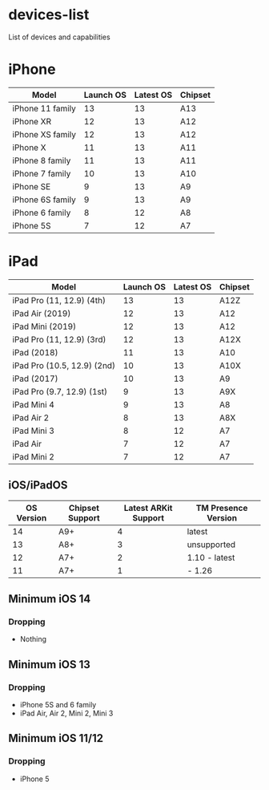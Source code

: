 # devices-list
List of devices and capabilities

# iPhone
| Model | Launch OS | Latest OS | Chipset |
| ----- | --------- | --------- | ------- |
| iPhone 11 family | 13 | 13 | A13 |
| iPhone XR | 12 | 13 | A12 | 
| iPhone XS family | 12 | 13 | A12 |
| iPhone X | 11 | 13 | A11 |
| iPhone 8 family | 11 | 13 | A11 |
| iPhone 7 family | 10 | 13 | A10 |
| iPhone SE | 9 | 13 | A9 |
| iPhone 6S family | 9 | 13 | A9 |
| iPhone 6 family | 8 | 12 | A8 |
| iPhone 5S | 7 | 12 | A7 |

# iPad
| Model | Launch OS | Latest OS | Chipset |
| ----- | --------- | --------- | ------- |
| iPad Pro (11, 12.9) (4th) | 13 | 13 | A12Z |
| iPad Air (2019) | 12 | 13 | A12 | 
| iPad Mini (2019) | 12 | 13 | A12 | 
| iPad Pro (11, 12.9) (3rd) | 12 | 13 | A12X |
| iPad (2018) | 11 | 13 | A10 |
| iPad Pro (10.5, 12.9) (2nd) | 10 | 13 | A10X | 
| iPad (2017) | 10 | 13 | A9 |
| iPad Pro (9.7, 12.9) (1st) | 9 | 13 | A9X | 
| iPad Mini 4 | 9 | 13 | A8 | 
| iPad Air 2 | 8 | 13 | A8X |
| iPad Mini 3 | 8 | 12 | A7 |
| iPad Air | 7 | 12 | A7 |
| iPad Mini 2 | 7 | 12 | A7 |


## iOS/iPadOS
| OS Version | Chipset Support | Latest ARKit Support | TM Presence Version |
| - | - | - | - |
| 14 | A9+ | 4 | latest |
| 13 | A8+ | 3 | unsupported |
| 12 | A7+ | 2 | 1.10 - latest |
| 11 | A7+ | 1 | - 1.26 |

## Minimum iOS 14
### Dropping
- Nothing

## Minimum iOS 13
### Dropping 
- iPhone 5S and 6 family
- iPad Air, Air 2, Mini 2, Mini 3

## Minimum iOS 11/12
### Dropping
- iPhone 5
